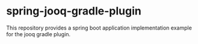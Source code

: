 # spring-jooq-gradle-plugin
This repository provides a spring boot application implementation example for the jooq gradle plugin.
